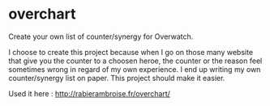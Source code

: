 # overchart
Create your own list of counter/synergy for Overwatch.

I choose to create this project because when I go on those many website that give you the counter to a choosen heroe, the counter or the reason feel sometimes wrong in regard of my own experience.
I end up writing my own counter/synergy list on paper.
This project should make it easier.

Used it here : http://rabierambroise.fr/overchart/
